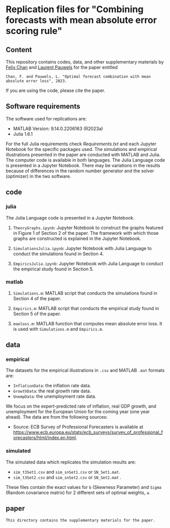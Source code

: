 # Replication files for "Combining forecasts with mean absolute error scoring rule"

## Content
This repository contains codes, data, and other supplementary materials by [Felix Chan](mailto:F.Chan@curtin.edu.au) and [Laurent Pauwels](mailto:laurent.pauwels@sydney.edu.au) for the paper entitled 

	Chan, F. and Pauwels, L. "Optimal forecast combination with mean absolute error loss", 2023. 

If you are using the code, please cite the paper.

## Software requirements
The software used for replications are:

 - MATLAB Version: 9.14.0.2206163 (R2023a)
 - Julia 1.6.1
 
For the full Julia requirements check *Requirements.txt* and each Jupyter Notebook for the specific packages used. The simulations and empirical illustrations presented in the paper are conducted with MATLAB and Julia. The computer code is available in both languages. The Julia Language code is presented in a Jupyter Notebook. There may be variations in the results because of differences in the random number generator and the solver (optimizer) in the two software.
	
## code
  
### julia
The Julia Language code is presented in a Jupyter Notebook.

1. `TheoryGraphs.ipynb`: Jupyter Notebook to construct the graphs featured in Figure 1 of Section 2 of the paper. The framework with which those graphs are constructed is explained in the Jupyter Notebook. 

2. `SimulationsJulia.ipynb`: Jupyter Notebook with Julia Language to conduct the simulations found in Section 4. 


3. `EmpiricsJulia.ipynb`: Jupyter Notebook with Julia Language to conduct the empirical study found in Section 5. 

### matlab

1. `Simulations.m`: MATLAB script that conducts the simulations found in Section 4 of the paper. 

2. `Empirics.m`: MATLAB script that conducts the empirical study found in Section 5 of the paper. 

3. `maeloss.m`: MATLAB function that computes mean absolute error loss. It is used with `Simulations.m` and `Empirics.m`.

## data

### empirical
The datasets for the empirical illustrations in `.csv` and MATLAB `.mat` formats are:
 
- `InflationData`: the inflation rate data.
- `GrowthData`: the real growth rate data.
- `UnempData`: the unemployment rate data.

We focus on the expert-predicted rate of inflation, real GDP growth, and unemployment for the European Union for the coming year (one year ahead). The data are from the following sources:

- Source: ECB Survey of Professional Forecasters is available at <https://www.ecb.europa.eu/stats/ecb_surveys/survey_of_professional_forecasters/html/index.en.html>.

### simulated

The simulated data which replicates the simulation results are:

- `sim_t3Set1.csv` and `sim_snSet1.csv` or `SN_Set1.mat`.
- `sim_t3Set2.csv` and `sim_snSet2.csv` or `SN_Set2.mat` .

These files contain the exact values for `b` (Skewness Parameter) and `Sigma` (Random covariance matrix) for 2 different sets of optimal weights, `a`.


## paper
    This directory contains the supplementary materials for the paper. 

    
